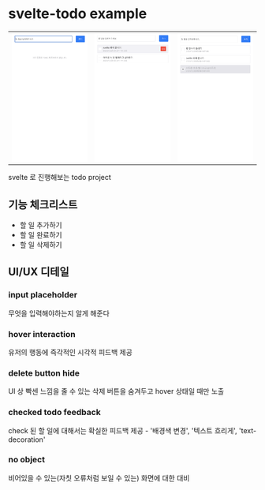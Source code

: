 # svelte-todo example

<table>
    <tr>
        <td><img src="./preview/1.png" /></td>
        <td><img src="./preview/2.png" /></td>
        <td><img src="./preview/3.png" /></td>
    </tr>
</table>

svelte 로 진행해보는 todo project

## 기능 체크리스트

- 할 일 추가하기
- 할 일 완료하기
- 할 일 삭제하기

## UI/UX 디테일

### input placeholder

무엇을 입력해야하는지 알게 해준다

### hover interaction

유저의 행동에 즉각적인 시각적 피드백 제공

### delete button hide

UI 상 빡센 느낌을 줄 수 있는 삭제 버튼을 숨겨두고 hover 상태일 때만 노출

### checked todo feedback

check 된 할 일에 대해서는 확실한 피드백 제공 - '배경색 변경', '텍스트 흐리게', 'text-decoration'

### no object

비어있을 수 있는(자칫 오류처럼 보일 수 있는) 화면에 대한 대비
